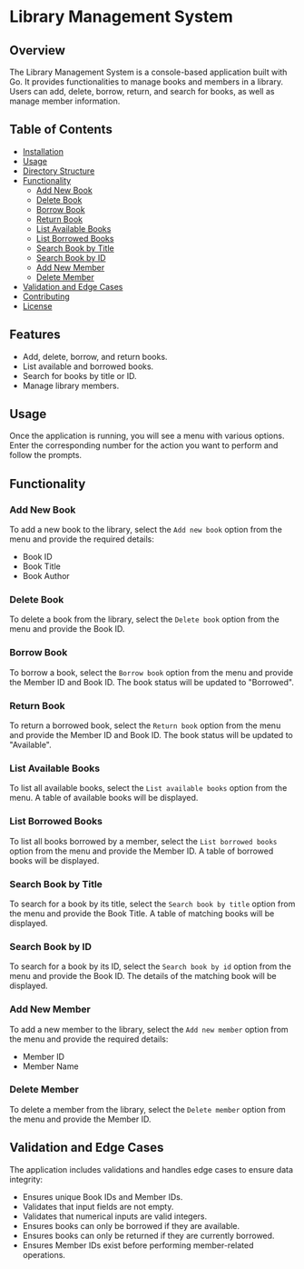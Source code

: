 # Library Management System

## Overview

The Library Management System is a console-based application built with Go. It provides functionalities to manage books and members in a library. Users can add, delete, borrow, return, and search for books, as well as manage member information.

## Table of Contents


- [Installation](#installation)
- [Usage](#usage)
- [Directory Structure](#directory-structure)
- [Functionality](#functionality)
  - [Add New Book](#add-new-book)
  - [Delete Book](#delete-book)
  - [Borrow Book](#borrow-book)
  - [Return Book](#return-book)
  - [List Available Books](#list-available-books)
  - [List Borrowed Books](#list-borrowed-books)
  - [Search Book by Title](#search-book-by-title)
  - [Search Book by ID](#search-book-by-id)
  - [Add New Member](#add-new-member)
  - [Delete Member](#delete-member)
- [Validation and Edge Cases](#validation-and-edge-cases)
- [Contributing](#contributing)
- [License](#license)

## Features

- Add, delete, borrow, and return books.
- List available and borrowed books.
- Search for books by title or ID.
- Manage library members.


## Usage

Once the application is running, you will see a menu with various options. Enter the corresponding number for the action you want to perform and follow the prompts.



## Functionality

### Add New Book

To add a new book to the library, select the `Add new book` option from the menu and provide the required details:
- Book ID
- Book Title
- Book Author

### Delete Book

To delete a book from the library, select the `Delete book` option from the menu and provide the Book ID.

### Borrow Book

To borrow a book, select the `Borrow book` option from the menu and provide the Member ID and Book ID. The book status will be updated to "Borrowed".

### Return Book

To return a borrowed book, select the `Return book` option from the menu and provide the Member ID and Book ID. The book status will be updated to "Available".

### List Available Books

To list all available books, select the `List available books` option from the menu. A table of available books will be displayed.

### List Borrowed Books

To list all books borrowed by a member, select the `List borrowed books` option from the menu and provide the Member ID. A table of borrowed books will be displayed.

### Search Book by Title

To search for a book by its title, select the `Search book by title` option from the menu and provide the Book Title. A table of matching books will be displayed.

### Search Book by ID

To search for a book by its ID, select the `Search book by id` option from the menu and provide the Book ID. The details of the matching book will be displayed.

### Add New Member

To add a new member to the library, select the `Add new member` option from the menu and provide the required details:
- Member ID
- Member Name

### Delete Member

To delete a member from the library, select the `Delete member` option from the menu and provide the Member ID.

## Validation and Edge Cases

The application includes validations and handles edge cases to ensure data integrity:
- Ensures unique Book IDs and Member IDs.
- Validates that input fields are not empty.
- Validates that numerical inputs are valid integers.
- Ensures books can only be borrowed if they are available.
- Ensures books can only be returned if they are currently borrowed.
- Ensures Member IDs exist before performing member-related operations.
